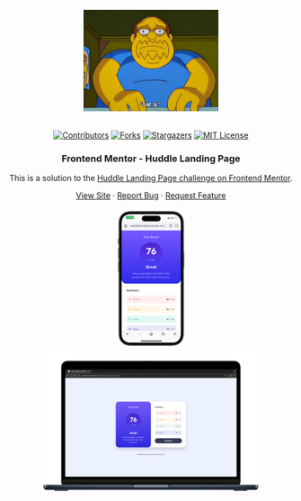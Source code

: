 <br />
<div align="center">
    <img src="./assets/images/200w.gif" alt="Logo">
  </a>
  <br />
  <br />

[![Contributors][contributors-shield]][contributors-url]
[![Forks][forks-shield]][forks-url]
[![Stargazers][stars-shield]][stars-url]
[![MIT License][license-shield]][license-url]

<h3 align="center">Frontend Mentor - Huddle Landing Page</h3>

This is a solution to the [Huddle Landing Page challenge on Frontend Mentor](https://www.frontendmentor.io/challenges/huddle-landing-page-with-a-single-introductory-section-B_2Wvxgi0/hub).

  <p align="center">   
    <a href="https://sedaryildirim.github.io/huddle-landing-page-main/">View Site</a>
    ·
    <a href="https://github.com/sedaryildirim/huddle-landing-page-main/issues">Report Bug</a>
    ·
    <a href="https://github.com/sedaryildirim/huddle-landing-page-main/issues">Request Feature</a>
  </p>
</div>

<div align="center">

![Mobile](./assets/images/mobile.png)
![Desktop](./assets/images/desktop.png)
</div>


<!-- MARKDOWN LINKS & IMAGES -->
<!-- https://www.markdownguide.org/basic-syntax/#reference-style-links -->
[contributors-shield]: https://img.shields.io/github/contributors/sedaryildirim/huddle-landing-page-main.svg?style=for-the-badge
[contributors-url]: https://github.com/sedaryildirim/huddle-landing-page-main/graphs/contributors
[forks-shield]: https://img.shields.io/github/forks/sedaryildirim/huddle-landing-page-main.svg?style=for-the-badge
[forks-url]: https://github.com/sedaryildirim/huddle-landing-page-main/network/members
[stars-shield]: https://img.shields.io/github/stars/sedaryildirim/huddle-landing-page-main.svg?style=for-the-badge
[stars-url]: https://github.com/sedaryildirim/huddle-landing-page-main/stargazers
[license-shield]: https://img.shields.io/github/license/sedaryildirim/huddle-landing-page-main.svg?style=for-the-badge
[license-url]: https://github.com/sedaryildirim/huddle-landing-page-main/blob/main/LICENSE.txt
[product-screenshot]: imgs/screenshot.png
